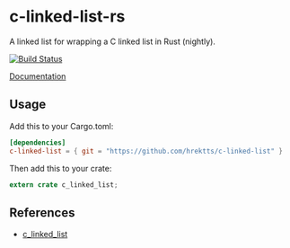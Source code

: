 # c-linked-list-rs

A linked list for wrapping a C linked list in Rust (nightly).

[![Build Status](https://travis-ci.org/hrektts/c-linked-list.svg?branch=master)](https://travis-ci.org/hrektts/c-linked-list)

[Documentation](https://katsutoshihorie.com/c-linked-list)

## Usage

Add this to your Cargo.toml:

``` toml
[dependencies]
c-linked-list = { git = "https://github.com/hrektts/c-linked-list" }
```

Then add this to your crate:

``` rust
extern crate c_linked_list;
```

## References

- [c_linked_list](https://github.com/canndrew/c_linked_list)
